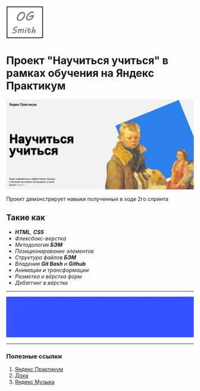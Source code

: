 <div id="header" align="left">
  <img src="/images/Mylogo.png" width="100"/>
</div>

# Проект "Научиться учиться" в рамках обучения на Яндекс Практикум

![Screenshot of a page](/images/preview.jpg)

Проект демонстрирует навыки полученные в ходе 2го спринта 

## Такие как 

- ***HTML**, **CSS***
- *Флексбокс-верстка*
- *Методология **БЭМ***
- *Позиционирование элементов*
- *Структура файлов **БЭМ***
- *Владения **Git Bash** и **Github***
- *Анимации и трансформации*
- *Разметка и вёрстка форм*
- *Дебаггинг в вёрстке*

***

<div align="center"><a href="https://ogsmit.github.io/how-to-learn/"><img src="./images/checkIt.gif"></a></center></div>


***
### Полезные ссылки
1. [Яндекс Практикум](https://practicum.yandex.ru)
2. [Дока](https://doka.guide "Энциклопедия про web-dev")
3. [Яндекс Музыка](https://music.yandex.ru)

